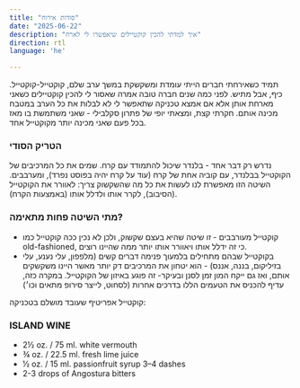 ```yaml
---
title: "סודות אירוח"
date: "2025-06-22"
description: "איך למדתי להכין קוקטיילים שיאפשרו לי לארח"
direction: rtl
language: 'he'

---
```


תמיד כשאירחתי חברים הייתי עומדת ומשקשקת במשך ערב שלם, קוקטייל-קוקטייל. כיף, אבל מתיש. 
לפני כמה שנים חברה טובה אמרה שאסור לי להכין קוקטיילים כשאני מארחת אותן אלא אם אמצא טכניקה שתאפשר לי לא לבלות את כל הערב במטבח מכינה אותם. 
חקרתי קצת, ומצאתי יופי של פתרון סקלבילי - שאני משתמשת בו מאז בכל פעם שאני מכינה יותר מקוקטייל אחד. 

### הטריק הסודי
נדרש רק דבר אחד - בלנדר שיכול להתמודד עם קרח. 
שמים את כל המרכיבים של הקוקטייל בבלנדר, עם קוביה אחת של קרח (עוד על קרח יהיה בפוסט נפרד), ומערבבים. השיטה הזו מאפשרת לנו לעשות את כל מה שהשקשוק צריך: לאוורר את הקוקטייל (הסיבוב), לקרר אותו ולדלל אותו (באמצעות הקרח). 

### מתי השיטה פחות מתאימה? 
- קוקטייל מעורבבים - זו שיטה שהיא בעצם שקשוק, ולכן לא נכין ככה קוקטייל כמו old-fashioned, כי זה ידלל אותו ויאוורר אותו יותר ממה שהיינו רוצים. 
- בקוקטייל שבהם מתחילים בלמעוך פנימה דברים קשים (מלפפון, עלי נענע, עלי בזיליקום, בננה, אננס) - הוא יטחון את המרכיבים דק יותר מאשר היינו משקשקים אותם, ואז גם ייקח המון זמן לסנן ובעיקר- זה פוגע באיזון של הקוקטייל. במקרה כזה, עדיף להכניס את הטעמים הללו בדרכים אחרות (לסחוט, לייצר סירופ מתאים וכו׳)


קוקטייל אפריטיף שעובד מושלם בטכניקה: 
### ISLAND WINE 
- 2½ oz. / 75 ml. white vermouth 
- ¾ oz. / 22.5 ml. fresh lime juice 
- ½ oz. / 15 ml. passionfruit syrup 3–4 dashes 
- 2-3 drops of Angostura bitters 

